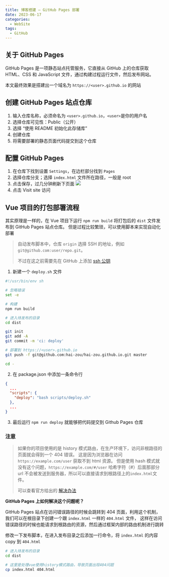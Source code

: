 ```yaml
---
title: 博客搭建 — GitHub Pages 部署
date: 2023-06-17
categories:
  - WebSite
tags:
  - GitHub
---
```


## 关于 GitHub Pages

GitHub Pages 是一项静态站点托管服务，它直接从 GitHub 上的仓库获取 HTML、CSS 和 JavaScript 文件，通过构建过程运行文件，然后发布网站。

本文最终效果是搭建出一个域名为 `https://<user>.github.io` 的网站

## 创建 GitHub Pages 站点仓库

1. 输入仓库名称，必须命名为 `<user>.github.io`，`<user>`是你的用户名
2. 选择仓库可见性：Public（公开）
3. 选择 “使用 README 初始化此存储库”
4. 创建仓库
5. 将需要部署的静态页面代码提交到这个仓库

## 配置 GitHub Pages

1. 在仓库下找到设置 `Settings`，在边栏部分找到 `Pages`
2. 选择仓库分支；选择 `index.html` 文件所在路径，一般是 root
3. 点击保存，过几分钟刷新下页面 ![](https://image.luckyzh.cn/images/github-pages_1.webp)
4. 点击 Visit site 访问

## Vue 项目的打包部署流程

其实原理是一样的，在 Vue 项目下运行 `npm run build` 将打包后的 `dist` 文件发布到 GitHub Pages 站点仓库。
但是过程比较繁琐，可以使用脚本来实现自动化部署

> 自动发布脚本中，仓库 `origin` 选择 SSH 的地址，例如 `git@github.com:user/repo.git`。
>
> 不过在这之前需要先在 GitHub 上添加 [ssh 公钥](https://docs.github.com/zh/authentication/connecting-to-github-with-ssh)

1. 新建一个 `deploy.sh` 文件

```bash
#!/usr/bin/env sh

# 忽略错误
set -e

# 构建
npm run build

# 进入待发布的目录
cd dist

git init
git add -A
git commit -m 'ci: deploy'

# 部署到 https://<user>.github.io
git push -f git@github.com:hai-zou/hai-zou.github.io.git master

cd -
```

2. 在 package.json 中添加一条命令行

```json
{
  ...
  "scripts": {
    "deploy": "bash scripts/deploy.sh"
  },
  ...
}
```

3. 最后运行 `npm run deploy` 就能够把代码提交到 Github Pages 仓库

### 注意

> 如果你的项目使用的是 history 模式路由，在生产环境下，访问非根路径的页面就会得到一个 404 错误。
> 这是因为浏览器在访问 `https://example.com/user` 获取不到 html 资源。
> 但是使用 hash 模式就没有这个问题，`https://example.com/#/user` 哈希字符（#）后面那部分 url 不会被发送到服务器，所以可以直接请求到根路径上的`index.html`文件。
>
> 可以查看官方给出的 [解决办法](https://router.vuejs.org/zh/guide/essentials/history-mode.html#html5-%E6%A8%A1%E5%BC%8F)

**GitHub Pages 上如何解决这个问题呢？**

GitHub Pages 站点在访问错误路径的时候会跳转到 404 页面，利用这个机制，我们可以在根目录下创建一个跟 `index.html` 一样的 `404.html` 文件，
这样在访问错误路径的时候也能请求到根路由的资源，然后通过框架内部的路由机制进行跳转

修改一下发布脚本，在进入发布目录之后添加一行命令，将 `index.html` 的内容 copy 到 `404.html`

```bash
# 进入待发布的目录
cd dist

# 这里是处理vue使用history模式路由，导致页面出现404问题
cp index.html 404.html
```
